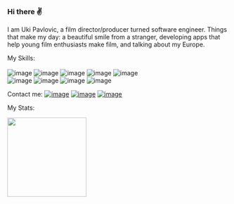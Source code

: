 ### Hi there ✌️

I am Uki Pavlovic, a film director/producer turned software engineer.
Things that make my day: a beautiful smile from a stranger, developing apps that help young film enthusiasts make film, and talking about my Europe.

My Skills:
</br>
</br>
![image](https://img.shields.io/badge/JavaScript-323330?style=for-the-badge&logo=javascript&logoColor=F7DF1E)
![image](https://img.shields.io/badge/React-20232A?style=for-the-badge&logo=react&logoColor=61DAFB)
![image](https://img.shields.io/badge/Redux-593D88?style=for-the-badge&logo=redux&logoColor=white)
![image](https://img.shields.io/badge/TypeScript-007ACC?style=for-the-badge&logo=typescript&logoColor=white)
![image](https://img.shields.io/badge/Express.js-000000?style=for-the-badge&logo=express&logoColor=white)
</br>
![image](https://img.shields.io/badge/Sequelize-52B0E7?style=for-the-badge&logo=Sequelize&logoColor=white)
![image](https://img.shields.io/badge/CSS3-1572B6?style=for-the-badge&logo=css3&logoColor=white)
![image](https://img.shields.io/badge/Python-FFD43B?style=for-the-badge&logo=python&logoColor=blue)
![image](https://img.shields.io/badge/Flask-000000?style=for-the-badge&logo=flask&logoColor=white)


Contact me:
<a href="https://www.linkedin.com/in/ukipavlovic/" target="_blank">![image](https://img.shields.io/badge/LinkedIn-0077B5?style=for-the-badge&logo=linkedin&logoColor=white)</a>
[![image](https://img.shields.io/badge/LinkedIn-0077B5?style=for-the-badge&logo=linkedin&logoColor=white)](https://www.linkedin.com/in/ukipavlovic/)
[![image](https://img.shields.io/badge/Gmail-D14836?style=for-the-badge&logo=gmail&logoColor=white)](mailto:pavlovic.ukica@gmail.com)

My Stats:

<img height="180em" src="https://github-readme-stats.vercel.app/api?username=ukiukica&show_icons=true&hide_border=true&&count_private=true&include_all_commits=true" />

<!--
**ukiukica/ukiukica** is a ✨ _special_ ✨ repository because its `README.md` (this file) appears on your GitHub profile.

Here are some ideas to get you started:

- 🔭 I’m currently working on ...
- 🌱 I’m currently learning ...
- 👯 I’m looking to collaborate on ...
- 🤔 I’m looking for help with ...
- 💬 Ask me about ...
- 📫 How to reach me: ...
- 😄 Pronouns: ...
- ⚡ Fun fact: ...
-->
